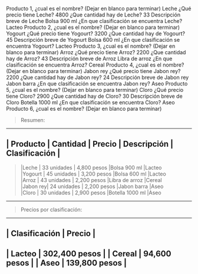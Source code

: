 Producto 1, ¿cual es el nombre? (Dejar en blanco para terminar)
Leche
¿Qué precio tiene Leche?
4800
¿Que cantidad hay de Leche?
33
Descripción breve de Leche
Bolsa 900 ml
¿En que clasificación se encuentra Leche?
Lacteo
Producto 2, ¿cual es el nombre? (Dejar en blanco para terminar)
Yogourt
¿Qué precio tiene Yogourt?
3200
¿Que cantidad hay de Yogourt?
45
Descripción breve de Yogourt
Bolsa 600 ml
¿En que clasificación se encuentra Yogourt?
Lacteo
Producto 3, ¿cual es el nombre? (Dejar en blanco para terminar)
Arroz
¿Qué precio tiene Arroz?
2200
¿Que cantidad hay de Arroz?
43
Descripción breve de Arroz
Libra de arroz
¿En que clasificación se encuentra Arroz?
Cereal
Producto 4, ¿cual es el nombre? (Dejar en blanco para terminar)
Jabon rey
¿Qué precio tiene Jabon rey?
2200
¿Que cantidad hay de Jabon rey?
24
Descripción breve de Jabon rey
Jabon barra
¿En que clasificación se encuentra Jabon rey?
Aseo
Producto 5, ¿cual es el nombre? (Dejar en blanco para terminar)
Cloro
¿Qué precio tiene Cloro?
2900
¿Que cantidad hay de Cloro?
30
Descripción breve de Cloro
Botella 1000 ml
¿En que clasificación se encuentra Cloro?
Aseo
Producto 6, ¿cual es el nombre? (Dejar en blanco para terminar)


> Resumen:
--------------------------------------------------------------------------------
| Producto  |  Cantidad     |   Precio     |   Descripción     | Clasificación  |
--------------------------------------------------------------------------------
> |Leche    |  33 unidades |  4,800 pesos |Bolsa 900 ml        |Lacteo      
> |Yogourt  |  45 unidades |  3,200 pesos |Bolsa 600 ml        |Lacteo      
> |Arroz    |  43 unidades |  2,200 pesos |Libra de arroz      |Cereal      
> |Jabon rey|  24 unidades |  2,200 pesos |Jabon barra         |Aseo        
> |Cloro    |  30 unidades |  2,900 pesos |Botella 1000 ml     |Aseo        
--------------------------------------------------------------------------------

> Precios por clasificación:
----------------------------------------
| Clasificación   | Precio     |
----------------------------------------
| Lacteo          | 302,400 pesos |
| Cereal          |  94,600 pesos |
| Aseo            | 139,800 pesos |
----------------------------------------
